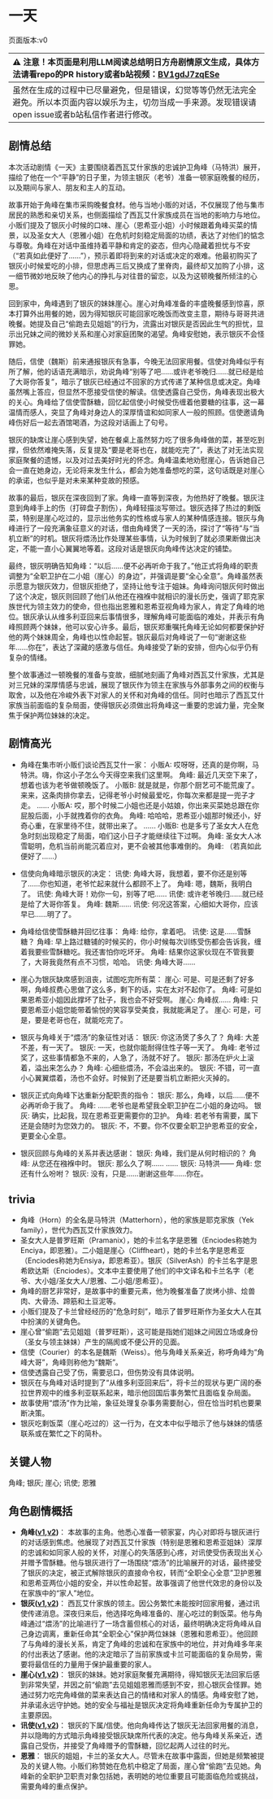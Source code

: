 # 一天
页面版本:v0
 

| :warning: 注意！本页面是利用LLM阅读总结明日方舟剧情原文生成，具体方法请看repo的PR history或者b站视频：[BV1gdJ7zqESe](https://www.bilibili.com/video/BV1gdJ7zqESe/)         |
|:----------------------------|
| 虽然在生成的过程中已尽量避免，但是错误，幻觉等等仍然无法完全避免。所以本页面内容以娱乐为主，切勿当成一手来源。发现错误请open issue或者b站私信作者进行修改。|



## 剧情总结
本次活动剧情《一天》主要围绕着西瓦艾什家族的忠诚护卫角峰（马特洪）展开，描绘了他在一个“平静”的日子里，为领主银灰（老爷）准备一顿家庭晚餐的经历，以及期间与家人、朋友和主人的互动。

故事开始于角峰在集市采购晚餐食材。他与当地小贩的对话，不仅展现了他与集市居民的熟悉和亲切关系，也侧面描绘了西瓦艾什家族成员在当地的影响力与地位。小贩们提及了银灰小时候的口味、崖心（恩希亚小姐）小时候跟着角峰买菜的情景，以及圣女大人（恩雅小姐）在危机时刻稳定局面的功绩，表达了对他们的惦念与尊敬。角峰在对话中虽维持着平静和肯定的姿态，但内心隐藏着担忧与不安（“若真如此便好了......”），预示着即将到来的对话或决定的艰难。他最初购买了银灰小时候爱吃的小排，但思虑再三后又换成了里脊肉，最终却又加购了小排，这一细节微妙地反映了他内心的挣扎与对往昔的留恋，以及为这顿晚餐所倾注的心思。

回到家中，角峰遇到了银灰的妹妹崖心。崖心对角峰准备的丰盛晚餐感到惊喜，原本打算外出用餐的她，因为得知银灰可能回家吃晚饭而改变主意，期待与哥哥共进晚餐。她提及自己“偷跑去见姐姐”的行为，流露出对银灰是否因此生气的担忧，显示出兄妹之间的微妙关系和崖心对家庭团聚的渴望。角峰安慰她，表示银灰不会怪罪她。

随后，信使（魏斯）前来通报银灰有急事，今晚无法回家用餐。信使对角峰似乎有所了解，他的话语充满暗示，劝说角峰“别等了吧......或许老爷晚归......就已经是给了大哥你答复”，暗示了银灰已经通过不回家的方式传递了某种信息或决定。角峰虽然嘴上答应，但显然不愿接受信使的解读。信使透露自己受伤，角峰表现出极大的关心。角峰给了信使雪酥糖，回忆起信使小时候受伤缠着他要糖的往事，这一幕温情而感人，突显了角峰对身边人的深厚情谊和如同家人一般的照顾。信使邀请角峰伤好后一起去酒馆喝酒，为这段对话画上了句号。

银灰的缺席让崖心感到失望，她在餐桌上虽然努力吃了很多角峰做的菜，甚至吃到撑，但依然难掩失落，反复提及“要是老哥也在，就能吃完了”，表达了对无法实现家庭聚餐的遗憾，以及对过去美好时光的怀念。角峰温柔地劝慰崖心，告诉她自己会一直在她身边，无论将来发生什么，都会为她准备想吃的菜，这句话既是对崖心的承诺，也似乎是对未来某种变故的预感。

故事的最后，银灰在深夜回到了家。角峰一直等到深夜，为他热好了晚餐。银灰注意到角峰手上的伤（打碎盘子割伤），角峰轻描淡写带过。银灰选择了热过的剩饭菜，特别是崖心吃过的，显示出他务实的性格或与家人的某种情感连接。银灰与角峰进行了一段充满象征意义的对话，借由角峰煲了一天的汤，探讨了“等待”与“当机立断”的时机。银灰将煨汤比作处理某些事情，认为时候到了就必须果断做出决定，不能一直小心翼翼地等着。这段对话是银灰向角峰传达决定的铺垫。

最终，银灰明确告知角峰：“以后......便不必再听命于我了。”他正式将角峰的职责调整为“全职卫护在二小姐（崖心）的身边”，并强调是要“全心全意”。角峰虽然表示愿意为银灰效力，但银灰拒绝了，坚持让他专注于姐妹。角峰询问银灰何时做出了这个决定，银灰则回顾了他们从他还在襁褓中就相识的漫长历史，强调了耶克家族世代为领主效力的使命，但也指出恩雅和恩希亚视角峰为家人，肯定了角峰的地位。银灰承认从维多利亚回来后事情很多，理解角峰可能面临的难处，并表示有角峰照顾两个妹妹，他可以安心许多。最后，银灰郑重嘱托角峰无论如何都要保护好他的两个妹妹周全，角峰也以性命起誓。银灰最后对角峰说了一句“谢谢这些年......你在”，表达了深藏的感激与信任。角峰接受了新的安排，但内心似乎仍有复杂的情绪。

整个故事通过一顿晚餐的准备与变故，细腻地刻画了角峰对西瓦艾什家族，尤其是对三兄妹的深厚情感与忠诚，展现了银灰作为领主在家族与外部事务之间的权衡与取舍，以及他在冷峻外表下对家人的关怀和对角峰的信任。同时也暗示了西瓦艾什家族当前面临的复杂局面，使得银灰必须做出将角峰这一重要的忠诚力量，完全聚焦于保护两位妹妹的决定。
## 剧情高光
*   角峰在集市听小贩们谈论西瓦艾什一家：
    小贩A: 哎呀呀，还真的是你啊，马特洪。嗨，你这小子怎么今天得空来我们这里啊。
    角峰: 最近几天空下来了，想着也该为老爷做顿晚饭了。
    小贩B: 就是就是，你那个厨艺可不能荒废了。来来，这条肉排你拿去，记得老爷小时候最爱吃，你每次来都是提一兜子才走。
    ......
    小贩A: 哎，那个时候二小姐也还是小姑娘，你出来买菜她总跟在你屁股后面，小手就拽着你的衣角。
    角峰: 哈哈哈，恩希亚小姐那时候还小，好奇心重，在家里待不住，就带出来了。
    ......
    小贩B: 也是多亏了圣女大人在危急时刻出现稳定了局面，咱们这小日子才能继续往下过啊。
    角峰: 圣女大人冰雪聪明，危机当前尚能沉着应对，更不会被其他事难倒的。
    角峰: （若真如此便好了......）

*   信使向角峰暗示银灰的决定：
    讯使: 角峰大哥，我想着，要不你还是别等了......你也知道，老爷忙起来就什么都顾不上了。
    角峰: 嗯，魏斯，我明白了。
    讯使: 角峰大哥！劝你一句，别等了吧......
    讯使: 或许老爷晚归......就已经是给了大哥你答复。
    角峰: 魏斯......
    讯使: 何况这答案，心细如大哥你，应该早已......明了了。

*   角峰给信使雪酥糖并回忆往事：
    角峰: 给你，拿着吧。
    讯使: 这是......雪酥糖？
    角峰: 早上路过糖铺的时候买的，你小时候每次训练受伤都会告诉我，缠着我要些雪酥糖吃。我还害怕你吃坏牙。
    角峰: 结果你这家伙现在不管我要了，大哥我竟然有点不习惯，哈哈。
    讯使: 角峰大哥......

*   崖心为银灰缺席感到沮丧，试图吃完所有菜：
    崖心: 可是、可是还剩了好多啊，角峰叔费心思做了这么多，剩下的话，实在太对不起你了。
    角峰: 可是如果恩希亚小姐因此撑坏了肚子，我也会不好受啊。
    崖心: 角峰叔......
    角峰: 只要恩希亚小姐您能带着愉悦的笑容享受美食，我就能满足了。
    崖心: 可是，可是，要是老哥也在，就能吃完了。

*   银灰与角峰关于“煨汤”的象征性对话：
    银灰: 你这汤煲了多久了？
    角峰: 大差不差，有一天了。
    银灰: 一天，也就你能耐得住性子等一天了。
    角峰: 老爷过奖了，这些事情都急不来的，人急了，汤就不好了。
    银灰: 那汤在炉火上滚着，溢出来怎么办？
    角峰: 心细些煨汤，不会溢出来的。
    银灰: 不错，可一直小心翼翼煨着，汤也不会好。时候到了还是要当机立断把火灭掉的。

*   银灰正式向角峰下达重新分配职责的指令：
    银灰: 那么，角峰，以后......便不必再听命于我了。
    角峰: ......老爷也是希望我全职卫护在二小姐的身边吗。
    银灰: 确实，比起我，现在恩希亚更需要你的卫护。
    角峰: 若老爷有需要，属下还是会随时为您效力的。
    银灰: 不，不要。你不仅要全职卫护恩希亚的安全，更要全心全意。

*   银灰回顾与角峰的关系并表达感谢：
    银灰: 角峰，我们是从何时相识的？
    角峰: 从您还在襁褓中时。
    银灰: 那么久了啊......
    ......
    银灰: 马特洪——
    角峰: 您还有什么吩咐？
    银灰: 没有，只是......谢谢这些年......你在。
## trivia
*   角峰（Horn）的全名是马特洪（Matterhorn），他的家族是耶克家族（Yek family），世代为西瓦艾什家族效力。
*   圣女大人是普罗旺斯（Pramanix），她的卡兰名字是恩雅（Enciodes称她为Enciya，即恩雅）。二小姐是崖心（Cliffheart），她的卡兰名字是恩希亚（Enciodes称她为Ensiya，即恩希亚）。银灰（SilverAsh）的卡兰名字是恩希欧达斯（Enciodes）。文本中主要使用了他们的中文译名和卡兰名字（老爷、大小姐/圣女大人/恩雅、二小姐/恩希亚）。
*   角峰的厨艺非常好，是故事中的重要元素，他为晚餐准备了炭烤小排、烩兽肉、大骨汤、蹄筋和土豆泥等。
*   小贩们提及了卡兰曾经经历的“危急时刻”，暗示了普罗旺斯作为圣女大人在其中扮演的关键角色。
*   崖心曾“偷跑”去见姐姐（普罗旺斯），这可能是指她们姐妹之间因立场或身份（圣女与领主妹妹）产生的隔阂或不便公开的见面。
*   信使（Courier）的本名是魏斯（Weiss）。他与角峰关系亲近，称呼角峰为“角峰大哥”，角峰则称他为“魏斯”。
*   信使透露自己受了伤，需要忌口，但伤势没有具体说明。
*   银灰在与角峰对话时提到了“从维多利亚回来后”，将卡兰的现状与更广阔的泰拉世界观中的维多利亚联系起来，暗示他回国后事务繁忙且面临复杂局面。
*   故事使用“煨汤”作为比喻，象征处理复杂事务需要耐心，但在恰当时机也要果断决策。
*   银灰吃剩饭菜（崖心吃过的）这一行为，在文本中似乎暗示了他与妹妹的情感联系或在繁忙之下的简朴。
## 关键人物
角峰; 银灰; 崖心; 讯使; 恩雅
## 角色剧情概括
-   **角峰([v1](../chars/char_199_yak.md),[v2](../char_v3/char_199_yak.md))**： 本故事的主角。他悉心准备一顿家宴，内心对即将与银灰进行的对话感到焦虑。他展现了对西瓦艾什家族（特别是恩雅和恩希亚姐妹）深厚的忠诚和如同家人般的关怀，对崖心的失落感到心疼，对讯使受伤表现出关心并赠予雪酥糖。他与银灰进行了一场围绕“煨汤”的比喻展开的对话，最终接受了银灰的决定，被正式解除银灰的直接命令权，转而“全职全心全意”卫护恩雅和恩希亚两位小姐的安全，并以性命起誓。故事强调了他世代效忠的身份以及在家族中的“家人”地位。
-   **银灰([v1](../chars/char_172_svrash.md),[v2](../char_v3/char_172_svrash.md))**： 西瓦艾什家族的领主。因公务繁忙未能按时回家用餐，通过讯使传递消息。深夜归来后，他选择吃角峰准备的、崖心吃过的剩饭菜。他与角峰通过“煨汤”的比喻进行了一场含蓄但核心的对话，最终明确决定将角峰从自己身边调离，重新任命其“全职全心”保护两位妹妹（恩雅和恩希亚）。他回顾了与角峰的漫长关系，肯定了角峰的忠诚和在家族中的地位，并对角峰多年来的付出表达了感谢。他的决定暗示了当前家族或卡兰可能面临的复杂局势，需要将最信任的力量用于保护最重要的家人。
-   **崖心([v1](../chars/char_173_slchan.md),[v2](../char_v3/char_173_slchan.md))**： 银灰的妹妹。她对家庭聚餐充满期待，得知银灰无法回家后感到非常失望，并因之前“偷跑”去见姐姐恩雅而感到不安，担心银灰会怪罪。她通过努力吃完角峰做的菜来表达自己的情绪和对家人的情感。角峰安慰了她，并承诺永远守护她。她的安全与福祉是银灰决定将角峰重新任命为专属护卫的主要原因。
-   **讯使([v1](../chars/char_198_blackd.md),[v2](../char_v3/char_198_blackd.md))**： 银灰的下属/信使。他向角峰传达了银灰无法回家用餐的消息，并以隐晦的方式暗示角峰接受银灰缺席所代表的决定。他与角峰关系亲近，透露自己受伤，并接受了角峰赠予的雪酥糖，回忆起两人过往的时光。
-   **恩雅**： 银灰的姐姐，卡兰的圣女大人。尽管未在故事中露面，但她是频繁被提及的关键人物。小贩们称赞她在危机中稳定了局面，崖心曾“偷跑”去见她。角峰新的全职护卫职责对象包括她，表明她的地位重要且可能面临危险或挑战，需要角峰的重点保护。